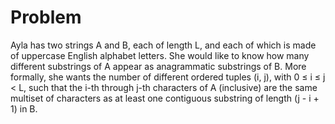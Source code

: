 # Problem

Ayla has two strings A and B, each of length L, and each of which is made of uppercase English alphabet letters. She would like to know how many different substrings of A appear as anagrammatic substrings of B. More formally, she wants the number of different ordered tuples (i, j), with 0 ≤ i ≤ j < L, such that the i-th through j-th characters of A (inclusive) are the same multiset of characters as at least one contiguous substring of length (j - i + 1) in B.
